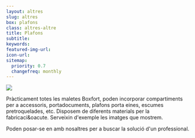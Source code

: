 ```yaml
---
layout: altres
slug: altres
box: plafons
class: altres-altre
title: Plafons
subtitle:
keywords: 
featured-img-url:
icon-url: 
sitemap:
  priority: 0.7
  changefreq: monthly
--- 
```


 	
<p class="text-center"><img src="{{ site.base_url }}/assets/img/01-thumbnail-box-fort-altres-plafons-carpetes.jpg"></p>

Pràcticament totes les maletes Boxfort, poden incorporar compartiments per a accessoris, portadocuments, plafons porta eines, escumes pretroquelades, etc. Disposem de diferents materials per la fabricaci&oacute. Serveixin d'exemple les imatges que mostrem. 

Poden posar-se en amb nosaltres per a buscar la solució d'un professional.